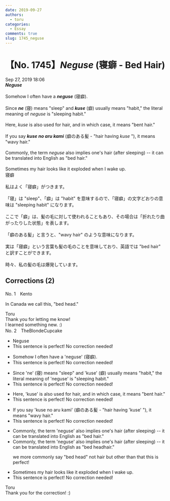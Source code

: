 ```yaml
---
date: 2019-09-27
authors:
  - toru
categories:
  - Essay
comments: true
slug: 1745_neguse
---
```


# 【No. 1745】<strong><em>Neguse</strong></em> (寝癖 - Bed Hair)
<div class="date">Sep 27, 2019 18:06</div>
<div id="post"><div id="body_show_ori">
<strong><em>Neguse</strong></em><br/><br/>Somehow I often have a <strong><em>neguse</em></strong> (寝癖).<br/><br/>Since <strong><em>ne</em></strong> (寝) means "sleep" and <strong><em>kuse</em></strong> (癖) usually means "habit," the literal meaning of <em>neguse</em> is "sleeping habit."<br/><br/>Here, <em>kuse</em> is also used for hair, and in which case, it means "bent hair."<br/><br/>If you say <strong><em>kuse no aru kami</em></strong> (癖のある髪 - "hair having <em>kuse</em> "), it means "wavy hair."<br/><br/>Commonly, the term <em>neguse</em> also implies one's hair (after sleeping) -- it can be translated into English as "bed hair."<br/><br/>Sometimes my hair looks like it exploded when I wake up.
</div></div>

<!-- more -->

<div id="post_ja"><div id="body_show_mo">
寝癖<br/><br/>私はよく「寝癖」がつきます。<br/><br/>「寝」は "sleep"、「癖」は "habit" を意味するので、「寝癖」の文字どおりの意味は "sleeping habit" になります。<br/><br/>ここで「癖」は、髪の毛に対して使われることもあり、その場合は「折れたり曲がったりした状態」を表します。<br/><br/>「癖のある髪」と言うと、"wavy hair" のような意味になります。<br/><br/>実は「寝癖」という言葉も髪の毛のことを意味しており、英語では "bed hair" と訳すことができます。<br/><br/>時々、私の髪の毛は爆発しています。
</div></div>

## Corrections (2)
<div id="block"><div class="first_name"> No. 1　<span class="just_name">Kento</span></div><div id="block2">
<p class="comment_small">
 In Canada we call this, "bed head."
</p>

</div><div class="name"><span class="just_name">Toru</span><br>
Thank you for letting me know!<br/>I learned something new. :)
</div>
</div>
<div id="block"><div class="first_name"> No. 2　<span class="just_name">TheBlondeCupcake</span></div><div id="block2">
<ul class="correction_field">
<li class="incorrect">Neguse</li>
<li class="corrected perfect">This sentence is perfect! No correction needed!</li>
</ul>
<ul class="correction_field">
<li class="incorrect">Somehow I often have a 'neguse' (寝癖).</li>
<li class="corrected perfect">This sentence is perfect! No correction needed!</li>
</ul>
<ul class="correction_field">
<li class="incorrect">Since 'ne' (寝) means "sleep" and 'kuse' (癖) usually means "habit," the literal meaning of 'neguse' is "sleeping habit."</li>
<li class="corrected perfect">This sentence is perfect! No correction needed!</li>
</ul>
<ul class="correction_field">
<li class="incorrect">Here, 'kuse' is also used for hair, and in which case, it means "bent hair."</li>
<li class="corrected perfect">This sentence is perfect! No correction needed!</li>
</ul>
<ul class="correction_field">
<li class="incorrect">If you say 'kuse no aru kami' (癖のある髪 - "hair having 'kuse' "), it means "wavy hair."</li>
<li class="corrected perfect">This sentence is perfect! No correction needed!</li>
</ul>
<ul class="correction_field">
<li class="incorrect">Commonly, the term 'neguse' also implies one's hair (after sleeping) -- it can be translated into English as "bed hair."</li>
<li class="corrected correct">
Commonly, the term 'neguse' also implies one's hair (after sleeping) -- it can be translated into English as "bed <span class="f_blue">head</span><span class="sline">hair.</span>"
<p class="correction_comment">we more commonly say "bed head" not hair but other than that this is perfect!</p>
</li>
</ul>
<ul class="correction_field">
<li class="incorrect">Sometimes my hair looks like it exploded when I wake up.</li>
<li class="corrected perfect">This sentence is perfect! No correction needed!</li>
</ul>
</div><div class="name"><span class="just_name">Toru</span><br>
Thank you for the correction! :)
</div>
</div>
